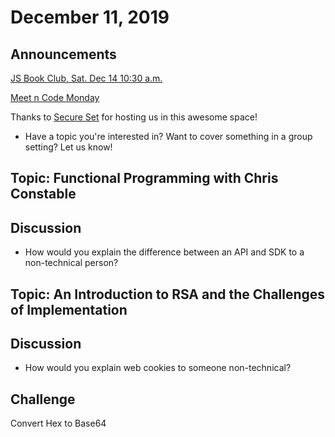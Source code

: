 # December 11, 2019

## Announcements

[JS Book Club, Sat. Dec 14 10:30 a.m.](https://www.meetup.com/Bootcampers-Collective/events/xnwtlryzqbsb/)

[Meet n Code Monday](https://www.meetup.com/Bootcampers-Collective/events/wzwwlryzqbvb/)

Thanks to [Secure Set](http://go.secureset.com) for hosting us in this awesome space!


- Have a topic you're interested in? Want to cover something in a group setting? Let us know!

## Topic: Functional Programming with Chris Constable

## Discussion

- How would you explain the difference between an API and SDK to a non-technical person?

## Topic: An Introduction to RSA and the Challenges of Implementation

## Discussion

- How would you explain web cookies to someone non-technical?

## Challenge

Convert Hex to Base64
